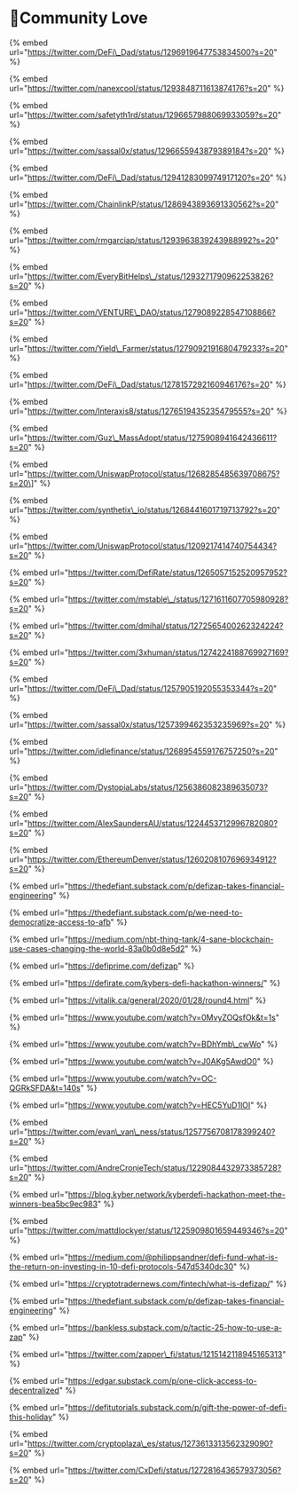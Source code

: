 # 🥰Community Love

{% embed url="https://twitter.com/DeFi\_Dad/status/1296919647753834500?s=20" %}

{% embed url="https://twitter.com/nanexcool/status/1293848711613874176?s=20" %}

{% embed url="https://twitter.com/safetyth1rd/status/1296657988069933059?s=20" %}

{% embed url="https://twitter.com/sassal0x/status/1296655943879389184?s=20" %}

{% embed url="https://twitter.com/DeFi\_Dad/status/1294128309974917120?s=20" %}

{% embed url="https://twitter.com/ChainlinkP/status/1286943893691330562?s=20" %}

{% embed url="https://twitter.com/rmgarciap/status/1293963839243988992?s=20" %}

{% embed url="https://twitter.com/EveryBitHelps\_/status/1293271790962253826?s=20" %}

{% embed url="https://twitter.com/VENTURE\_DAO/status/1279089228547108866?s=20" %}

{% embed url="https://twitter.com/Yield\_Farmer/status/1279092191680479233?s=20" %}

{% embed url="https://twitter.com/DeFi\_Dad/status/1278157292160946176?s=20" %}

{% embed url="https://twitter.com/Interaxis8/status/1276519435235479555?s=20" %}

{% embed url="https://twitter.com/Guz\_MassAdopt/status/1275908941642436611?s=20" %}

{% embed url="https://twitter.com/UniswapProtocol/status/1268285485639708675?s=20\]" %}

{% embed url="https://twitter.com/synthetix\_io/status/1268441601719713792?s=20" %}

{% embed url="https://twitter.com/UniswapProtocol/status/1209217414740754434?s=20" %}

{% embed url="https://twitter.com/DefiRate/status/1265057152520957952?s=20" %}

{% embed url="https://twitter.com/mstable\_/status/1271611607705980928?s=20" %}

{% embed url="https://twitter.com/dmihal/status/1272565400262324224?s=20" %}

{% embed url="https://twitter.com/3xhuman/status/1274224188769927169?s=20" %}

{% embed url="https://twitter.com/DeFi\_Dad/status/1257905192055353344?s=20" %}

{% embed url="https://twitter.com/sassal0x/status/1257399462353235969?s=20" %}

{% embed url="https://twitter.com/idlefinance/status/1268954559176757250?s=20" %}

{% embed url="https://twitter.com/DystopiaLabs/status/1256386082389635073?s=20" %}

{% embed url="https://twitter.com/AlexSaundersAU/status/1224453712996782080?s=20" %}

{% embed url="https://twitter.com/EthereumDenver/status/1260208107696934912?s=20" %}

{% embed url="https://thedefiant.substack.com/p/defizap-takes-financial-engineering" %}

{% embed url="https://thedefiant.substack.com/p/we-need-to-democratize-access-to-afb" %}

{% embed url="https://medium.com/nbt-thing-tank/4-sane-blockchain-use-cases-changing-the-world-83a0b0d8e5d2" %}

{% embed url="https://defiprime.com/defizap" %}

{% embed url="https://defirate.com/kybers-defi-hackathon-winners/" %}

{% embed url="https://vitalik.ca/general/2020/01/28/round4.html" %}

{% embed url="https://www.youtube.com/watch?v=0MvyZOQsfOk&t=1s" %}

{% embed url="https://www.youtube.com/watch?v=BDhYmb\_cwWo" %}

{% embed url="https://www.youtube.com/watch?v=J0AKg5AwdO0" %}

{% embed url="https://www.youtube.com/watch?v=OC-QGRkSFDA&t=140s" %}

{% embed url="https://www.youtube.com/watch?v=HEC5YuD1lOI" %}

{% embed url="https://twitter.com/evan\_van\_ness/status/1257756708178399240?s=20" %}

{% embed url="https://twitter.com/AndreCronjeTech/status/1229084432973385728?s=20" %}

{% embed url="https://blog.kyber.network/kyberdefi-hackathon-meet-the-winners-bea5bc9ec983" %}

{% embed url="https://twitter.com/mattdlockyer/status/1225909801659449346?s=20" %}

{% embed url="https://medium.com/@philippsandner/defi-fund-what-is-the-return-on-investing-in-10-defi-protocols-547d5340dc30" %}

{% embed url="https://cryptotradernews.com/fintech/what-is-defizap/" %}

{% embed url="https://thedefiant.substack.com/p/defizap-takes-financial-engineering" %}

{% embed url="https://bankless.substack.com/p/tactic-25-how-to-use-a-zap" %}

{% embed url="https://twitter.com/zapper\_fi/status/1215142118945165313" %}

{% embed url="https://edgar.substack.com/p/one-click-access-to-decentralized" %}

{% embed url="https://defitutorials.substack.com/p/gift-the-power-of-defi-this-holiday" %}

{% embed url="https://twitter.com/cryptoplaza\_es/status/1273613313562329090?s=20" %}

{% embed url="https://twitter.com/CxDefi/status/1272816436579373056?s=20" %}





